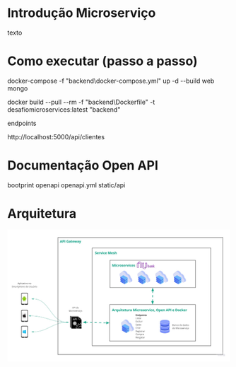 # Introdução Microserviço

texto

# Como executar (passo a passo)

docker-compose  -f "backend\docker-compose.yml" up -d --build web mongo

docker build --pull --rm -f "backend\Dockerfile" -t desafiomicroservices:latest "backend"

endpoints

http://localhost:5000/api/clientes

# Documentação Open API

bootprint openapi openapi.yml static/api

# Arquitetura

![alt text](https://raw.githubusercontent.com/fase-5-grupo-h/desafio-microservices/main/backend/static/architecture.jpg?raw=true)

